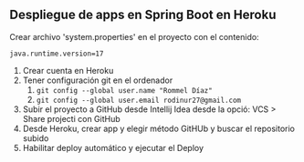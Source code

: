 ## Despliegue de apps en Spring Boot en Heroku

Crear archivo 'system.properties' en el proyecto con el contenido:

```
java.runtime.version=17
```



1. Crear cuenta en Heroku
2. Tener configuración git en el ordenador
   1. `git config --global user.name "Rommel Díaz"`
   2. `git config --global user.email rodinur27@gmail.com`
3. Subir el proyecto a GitHub desde Intellij Idea desde la opció: VCS > Share projecti con GitHub
4. Desde Heroku, crear app y elegir método GitHUb y buscar el repositorio subido
5. Habilitar deploy automático y ejecutar el Deploy